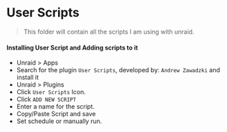 # User Scripts

> This folder will contain all the scripts I am using with unraid.

#### Installing User Script and Adding scripts to it
- Unraid > Apps
- Search for the plugin `User Scripts`, developed by: `Andrew Zawadzki` and install it
- Unraid > Plugins
- Click `User Scripts` Icon.
- Click `ADD NEW SCRIPT`
- Enter a name for the script.
- Copy/Paste Script and save
- Set schedule or manually run.
